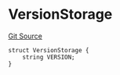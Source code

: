 # VersionStorage
[Git Source](https://github.com/thrackle-io/tron/blob/f7f6e3590faaa9c8f0fe0115492201b8f8dd1711/src/protocol/diamond/VersionFacetLib.sol)


```solidity
struct VersionStorage {
    string VERSION;
}
```

